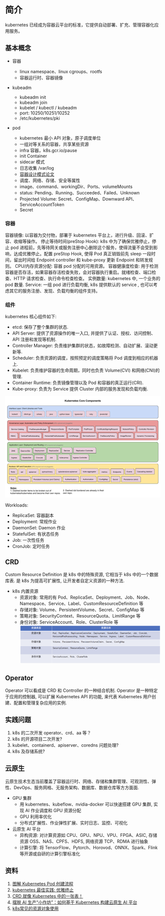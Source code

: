 # 简介
kubernetes 已经成为容器云平台的标准，它提供自动部署、扩充、管理容器化应用服务。

## 基本概念
+ 容器
    - linux namespace、linux cgroups、rootfs
    - 容器运行时、容器镜像
+ kubeadm
    - kubeadm init
    - kubeadm join
    - kubelet / kubectl / kubeadm
    - port: 10250/10251/10252
    - /etc/kubernetes/pki

+ pod
    - kubernetes 最小 API 对象，原子调度单位
    - 一组对等关系的容器，共享某些资源
    - infra 容器，k8s.gcr.io/pause
    - init Container
    - sidecar 模式
    - 日志收集 /var/log
    - <a href="./pdf/design_patterns_for_container_based_distributed_system.pdf" title="容器设计模式">容器设计模式论文</a>
    - 调度、网络、存储、安全等属性
    - image、command、workingDir、Ports、volumeMounts
    - status: Pending、Running、Succeeded、Failed、Unknown
    - Projected Volume: Secret、ConfigMap、Downward API、ServiceAccountToken
    - Secret

### 容器
容器镜像: 以容器为交付物，部署于 kubernetes 平台上，进行升级、回滚、扩容、收缩等操作。
停止等待时间(preStop Hook): k8s 中为了确保优雅停止，停止 pod 进程前，先等待网关或服务注册中心删除这个服务，使得流量不会受到影响，达成优雅停止。配置 preStop Hook, 使得 Pod 真正销毁前先 sleep 一段时间，留出时间给 Endpoint controller 和 kube-proxy 更新 Endpoint 和转发规则。
CPU/内存资源分配: 容器 pod 分配的可用资源。
容器健康度检查: 用于检测容器是否存活，如果容器存活检查失败，会对容器执行重启。就绪检查、端口检查、HTTP 请求检查、执行命令检查检查。
实例数量: kubernetes 中, 一个业务的 pod 数量.
Service: 一组 pod 进行负载均衡, k8s 提供默认的 service , 也可以考虑其它的服务注册、发现、负载均衡的组件支持。


### 组件
kubernetes 核心组件如下:
- etcd: 保存了整个集群的状态.
- API Server: 提供了资源操作的唯一入口, 并提供了认证、授权、访问控制、API 注册和发现等机制.
- Controller Manager: 负责维护集群的状态，如故障检测、自动扩展、滚动更新等.
- Scheduler: 负责资源的调度，按照预定的调度策略将 Pod 调度到相应的机器上.
- Kubelet: 负责维护容器的生命周期，同时也负责 Volume(CVI) 和网络(CNI)的管理.
- Container Runtime: 负责镜像管理以及 Pod 和容器的真正运行(CRI).
- Kube-proxy: 负责为 Service 提供 Cluster 内部的服务发现和负载均衡.
<img src="./img/k8s-core-packages.png">

Workloads:
- ReplicaSet: 容器副本
- Deployment: 常规作业
- DaemonSet: Daemon 作业
- StatefulSet: 有状态任务
- Job: 一次性任务
- CronJob: 定时任务


## CRD 
Custom Resource Definition 是 k8s 中的特殊资源, 它相当于 k8s 中的一个数据库表. 是 k8s 为提高可扩展性, 让开发者自定义资源的一种方法.
- k8s 内置资源
    + 资源对象: 常用的有 Pod、ReplicaSet、Deployment、Job、Node、Namespace、Service、Label、CustomResourceDefinition 等
    + 存储对象: Volume、PersistentVolume、Secret、ConfigMap 等
    + 策略对象: SecurityContext、ResourceQuota、LimitRange 等
    + 身份对象: ServiceAccount、Role、ClusterRole 等
![k8s resource](img/k8s_resource.png)

## Operator
Operator 可以看成是 CRD 和 Controller 的一种结合机制. Operator 是一种特定于应用的控制器, 可以扩展 Kubernetes API 的功能, 来代表 Kubernetes 用户创建、配置和管理复杂应用的实例.

## 实践问题
1. k8s 的二次开发 operator、crd、aa 等？
2. k8s 的开源项目二次开发?
3. kubelet、containerd、apiserver、coredns 问题处理?
4. k8s 及存储系统?

## 云原生
云原生技术生态当前覆盖了容器运行时、网络、存储和集群管理、可观测性、弹性、DevOps、服务网格、无服务架构、数据库、数据仓库等方方面面.
- GPU 集群
    + 用 kubernetes、kubeflow、nvidia-docker 可以快速搭建 GPU 集群, 实现 AI 作业调度和 GPU 资源分配
    + GPU 利用率优化
    + 分布式扩展性、作业弹性扩展、实时日志、监控、可视化
- 云原生 AI 平台
    + 异构资源: 对计算资源如 CPU、GPU、NPU、VPU、FPGA、ASIC, 存储资源 OSS、NAS、CPFS、HDFS, 网络资源 TCP、RDMA 进行抽象
    + 计算引擎: 将 TensorFlow、Pytorch、Horovod、ONNX、Spark、Flink 等开源或自研的计算引擎标准化

## 资料
1. [图解 Kubernetes Pod 创建流程](https://www.yuque.com/baxiaoshi/tyado3/bl6lev)
2. [kubernetes 最佳实践: 优雅终止](https://imroc.cc/post/202106/graceful-shutdown/)
3. [CRD 就像 Kubernetes 中的一张表！](https://zhuanlan.zhihu.com/p/260797410)
4. [摆脱 AI 生产“小作坊”：如何基于 Kubernetes 构建云原生 AI 平台](https://developer.aliyun.com/article/890115)
5. [k8s常见的资源对象使用](https://www.cnblogs.com/cyh00001/p/16555344.html)
